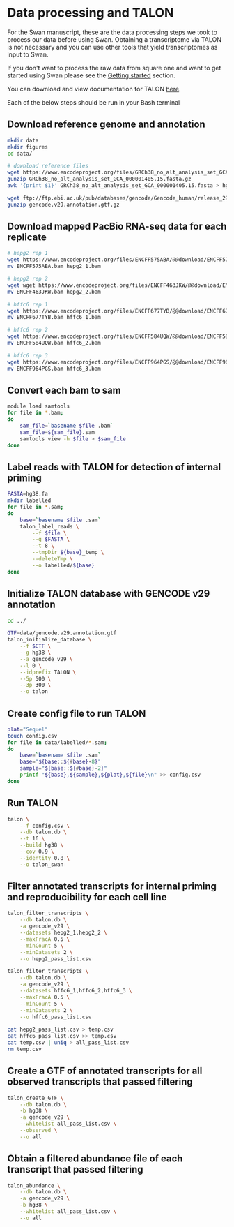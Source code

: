 # Data processing and TALON

For the Swan manuscript, these are the data processing steps we took to process our data before using Swan. Obtaining a transcriptome via TALON is not necessary and you can use other tools that yield transcriptomes as input to Swan.

If you don't want to process the raw data from square one and want to get started using Swan please see the [Getting started](getting_started.md) section.

You can download and view documentation for TALON [here](https://github.com/mortazavilab/TALON).

Each of the below steps should be run in your Bash terminal

## Download reference genome and annotation
```bash
mkdir data
mkdir figures
cd data/

# download reference files
wget https://www.encodeproject.org/files/GRCh38_no_alt_analysis_set_GCA_000001405.15/@@download/GRCh38_no_alt_analysis_set_GCA_000001405.15.fasta.gz
gunzip GRCh38_no_alt_analysis_set_GCA_000001405.15.fasta.gz
awk '{print $1}' GRCh38_no_alt_analysis_set_GCA_000001405.15.fasta > hg38.fa

wget ftp://ftp.ebi.ac.uk/pub/databases/gencode/Gencode_human/release_29/gencode.v29.annotation.gtf.gz
gunzip gencode.v29.annotation.gtf.gz
```

## Download mapped PacBio RNA-seq data for each replicate
```bash
# hepg2 rep 1
wget https://www.encodeproject.org/files/ENCFF575ABA/@@download/ENCFF575ABA.bam
mv ENCFF575ABA.bam hepg2_1.bam

# hepg2 rep 2
wget wget https://www.encodeproject.org/files/ENCFF463JKW/@@download/ENCFF463JKW.bam
mv ENCFF463JKW.bam hepg2_2.bam

# hffc6 rep 1
wget https://www.encodeproject.org/files/ENCFF677TYB/@@download/ENCFF677TYB.bam
mv ENCFF677TYB.bam hffc6_1.bam 

# hffc6 rep 2
wget https://www.encodeproject.org/files/ENCFF584UQW/@@download/ENCFF584UQW.bam
mv ENCFF584UQW.bam hffc6_2.bam

# hffc6 rep 3
wget https://www.encodeproject.org/files/ENCFF964PGS/@@download/ENCFF964PGS.bam
mv ENCFF964PGS.bam hffc6_3.bam
```

## Convert each bam to sam 
```bash
module load samtools
for file in *.bam;
do
	sam_file=`basename $file .bam`
	sam_file=${sam_file}.sam
	samtools view -h $file > $sam_file
done
```

## Label reads with TALON for detection of internal priming
```bash
FASTA=hg38.fa
mkdir labelled
for file in *.sam;
do
	base=`basename $file .sam`
	talon_label_reads \
		--f $file \
		--g $FASTA \
		--t 8 \
		--tmpDir ${base}_temp \
		--deleteTmp \
		--o labelled/${base}
done
```

## Initialize TALON database with GENCODE v29 annotation
```bash 
cd ../

GTF=data/gencode.v29.annotation.gtf
talon_initialize_database \
	--f $GTF \
	--g hg38 \
	--a gencode_v29 \
	--l 0 \
	--idprefix TALON \
	--5p 500 \
	--3p 300 \
	--o talon
```

## Create config file to run TALON 
```bash
plat="Sequel"
touch config.csv
for file in data/labelled/*.sam;
do
	base=`basename $file .sam`
	base="${base::${#base}-8}"
	sample="${base::${#base}-2}"
	printf "${base},${sample},${plat},${file}\n" >> config.csv
done
```

## Run TALON
```bash
talon \
	--f config.csv \
	--db talon.db \
	--t 16 \
	--build hg38 \
	--cov 0.9 \
	--identity 0.8 \
	--o talon_swan
```

## Filter annotated transcripts for internal priming and reproducibility for each cell line
```bash
talon_filter_transcripts \
	--db talon.db \
	-a gencode_v29 \
	--datasets hepg2_1,hepg2_2 \
	--maxFracA 0.5 \
	--minCount 5 \
	--minDatasets 2 \
	--o hepg2_pass_list.csv

talon_filter_transcripts \
	--db talon.db \
	-a gencode_v29 \
	--datasets hffc6_1,hffc6_2,hffc6_3 \
	--maxFracA 0.5 \
	--minCount 5 \
	--minDatasets 2 \
	--o hffc6_pass_list.csv
    
cat hepg2_pass_list.csv > temp.csv
cat hffc6_pass_list.csv >> temp.csv 
cat temp.csv | uniq > all_pass_list.csv
rm temp.csv
```

## Create a GTF of annotated transcripts for all observed transcripts that passed filtering
```bash
talon_create_GTF \
	--db talon.db \
	-b hg38 \
	-a gencode_v29 \
	--whitelist all_pass_list.csv \
	--observed \
	--o all
```

## Obtain a filtered abundance file of each transcript that passed filtering
```bash
talon_abundance \
	--db talon.db \
	-a gencode_v29 \
	-b hg38 \
	--whitelist all_pass_list.csv \
	--o all
```